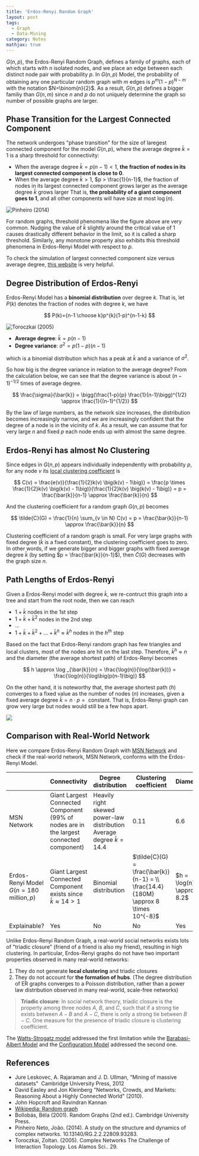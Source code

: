 ```yaml
---
title: 'Erdos-Renyi Random Graph'
layout: post
tags:
  - Graph
  - Data-Mining
category: Notes
mathjax: true
---
```





$G(n, p)$, the Erdos-Renyi Random Graph, defines a family of graphs, each of which starts with $n$ isolated nodes, and we place an edge between each distinct node pair with probability $p$.
In $G(n, p)$ Model, the probability of obtaining any one particular random graph with $m$ edges is $p^{m}(1-p)^{N-m}$ with the notation $N=\binom{n}{2}$.
As a result, $G(n, p)$ defines a bigger familiy than $G(n, m)$ since $n$ and $p$ do not uniquely determine the graph so number of possible graphs are larger.

<!--more-->

## Phase Transition for the Largest Connected Component

The network undergoes "phase transition" for the size of laregest connected component for the model $G(n, p)$, where the average degree $\bar{k} = 1$ is a sharp threshold for connectivity:

- When the average degree $\bar{k} = p(n-1) <1$, **the fraction of nodes in its largest connected component is close to $0$**.
- When the average degree $\bar{k} > 1$, $p > \frac{1}{n-1}$, the fraction of nodes in its largest connected component grows larger as the average degree $\bar{k}$ grows larger
That is, **the probability of a giant component goes to 1**, and all other components will have size at most $\log(n)$.


![Pinheiro (2014)](https://imgur.com/GYi7Hyr.png)


For random graphs, threshold phenomena like the figure above are very common.
Nudging the value of $\bar{k}$ slightly around the critical value of $1$ causes drastically different behavior in the limit, so it is called a sharp threshold.
Similarly, any monotone property also exhibits this threshold phenomena in Erdos-Renyi Model with respect to $p$.

To check the simulation of largest connected component size versus average degree, [this website](http://netlogoweb.org/launch#http://netlogoweb.org/assets/modelslib/Sample%20Models/Networks/Giant%20Component.nlogo) is very helpful.



## Degree Distribution of Erdos-Renyi

Erdos-Renyi Model has a **binomial distribution** over degree $k$.
That is, let $P(k)$ denotes the fraction of nodes with degree $k$, we have

$$
P(k)={n-1 \choose k}p^{k}(1-p)^{n-1-k}
$$


![Toroczkai (2005)](https://imgur.com/d5Q5oiY.png)

- **Average degree**: $\bar{k} = p(n-1)$
- **Degree variance**: $\sigma^2 = p(1-p)(n-1)$

which is a binomial distribution which has a peak at $\bar{k}$ and a variance of $\sigma^2$.


So how big is the degree variance in relation to the average degree?
From the calculation below, we can see that the degree variance is about $(n-1)^{-1/2}$ times of average degree.

$$
\frac{\sigma}{\bar{k}} = \bigg(\frac{1-p}{p} \frac{1}{n-1}\bigg)^{1/2} \approx \frac{1}{(n-1)^{1/2}}
$$

By the law of large numbers, as the network size increases, the distribution becomes increasingly narrow, and we are increasingly confident that the degree of a node is in the vicinity of $k$.
As a result, we can assume that for very large $n$ and fixed $p$ each node ends up with almost the same degree.

## Erdos-Renyi has almost No Clustering

Since edges in $G(n, p)$ appears individually independently with probability $p$, for any node $v$ its [local clustering coefficient](../../../2020/05/12/Graph#clustering-coefficient) is

$$
C(v) = \frac{e(v)}{\frac{1}{2}k(v) \big(k(v) - 1\big)} = \frac{p \times \frac{1}{2}k(v) \big(k(v) - 1\big)}{\frac{1}{2}k(v) \big(k(v) - 1\big)} = p = \frac{\bar{k}}{n-1} \approx \frac{\bar{k}}{n}
$$

And the clustering coefficient for a random graph $G(n, p)$ becomes

$$
\tilde{C}(G) = \frac{1}{n} \sum_{v \in N} C(v) = p = \frac{\bar{k}}{n-1} \approx \frac{\bar{k}}{n}
$$

Clustering coefficient of a random graph is small.
For very large graphs with fixed degree ($\bar{k}$ is a fixed constant), the clustering coefficient goes to zero.
In other words, if we generate bigger and bigger graphs with fixed average degree $\bar{k}$ (by setting $p = \frac{\bar{k}}{n-1}$), then $\tilde{C}(G)$ decreases with the graph size $n$.

## Path Lengths of Erdos-Renyi

Given a Erdos-Renyi model with degree $\bar{k}$, we re-contruct this graph into a tree and start from the root node, then we can reach

- $1+\bar{k}$ nodes in the 1st step
- $1+\bar{k}+\bar{k}^2$ nodes in the 2nd step
- ...
- $1+\bar{k}+\bar{k}^2+...+\bar{k}^h \approx \bar{k}^h$ nodes in the $h^{th}$ step

Based on the fact that Erdos-Renyi random graph has few triangles and local clusters, most of the nodes are hit on the last step.
Therefore, $\bar{k}^h \approx n$ and the diameter (the average shortest path) of Erdos-Renyi becomes

$$
h \approx \log _{\bar{k}}(n) = \frac{\log(n)}{\log(\bar{k})} = \frac{\log(n)}{\log\big(p(n-1)\big)}
$$



On the other hand, it is noteworthy that, the average shortest path ($h$) converges to a fixed value as the number of nodes ($n$) increases, given a fixed average degree $\bar{k} = n \cdot p = \text{ constant}$.
That is, Erdos-Renyi graph can grow very large but nodes would still be a few hops apart.

![](https://imgur.com/FVdeETR.png)


## Comparison with Real-World Network

Here we compare Erdos-Renyi Random Graph with [MSN Network](../../../2020/05/15/network-example) and check if the real-world network, MSN Network, conforms with the Erdos-Renyi Model.

| | Connectivity | Degree distribution | Clustering coefficient | Diameter |
| - | - | - | - | - |
| MSN Network | Giant Largest Connected Component (99% of nodes are in the largest connected component) | Heavily right skewed power-law distribution<br>Average degree $\bar{k} = 14.4$ | $0.11$ | $6.6$ |
| Erdos-Renyi Model $G(n=180 \text{ million}, p)$ | Giant Largest Connected Component exists since $\bar{k} \approx 14 > 1$ | Binomial distribution | $\tilde{C}(G) = \frac{\bar{k}}{n-1} = \\ \frac{14.4}{180M} \approx 8 \times 10^{-8}$ | $h = \log(n)\\ \approx 8.2$ |
| Explainable? | Yes | No | No | Yes |

Unlike Erdos-Renyi Random Graph, a real-world social networks exists lots of "triadic closure" (friend of a friend is also my friend), resulting in high clustering.
In particular, Erdos-Renyi graphs do not have two important properties observed in many real-world networks:

1. They do not generate **local clustering** and triadic closures
2. They do not account for **the formation of hubs**. (The degree distribution of ER graphs converges to a Poisson distribution, rather than a power law distribution observed in many real-world, scale-free networks)

> **Triadic closure**: In social network theory, triadic closure is the property among three nodes $A$, $B$, and $C$, such that if a strong tie exists between $A-B$ and $A-C$, there is only a strong tie between $B-C$.
> One measure for the presence of triadic closure is clustering coefficient.

The [Watts-Strogatz model](../../../2020/05/15/Graph-Models#watts-strogatz-model) addressed the first limitation while the [Barabasi-Albert Model](../../../2020/05/15/Graph-Models#barabasi-albert-model) and the [Configuration Model](../../../2020/05/15/Graph-Models#configuration-model) addressed the second one.


## References

- Jure Leskovec, A. Rajaraman and J. D. Ullman, "Mining of massive datasets"  Cambridge University Press, 2012
- David Easley and Jon Kleinberg "Networks, Crowds, and Markets: Reasoning About a Highly Connected World" (2010).
- John Hopcroft and Ravindran Kannan 
- [Wikipedia: Random graph](https://en.wikipedia.org/wiki/Random_graph)
- Bollobás, Béla (2001). Random Graphs (2nd ed.). Cambridge University Press.
- Pinheiro Neto, João. (2014). A study on the structure and dynamics of complex networks. 10.13140/RG.2.2.22809.93283. 
- Toroczkai, Zoltan. (2005). Complex Networks The Challenge of Interaction Topology. Los Alamos Sci.. 29. 